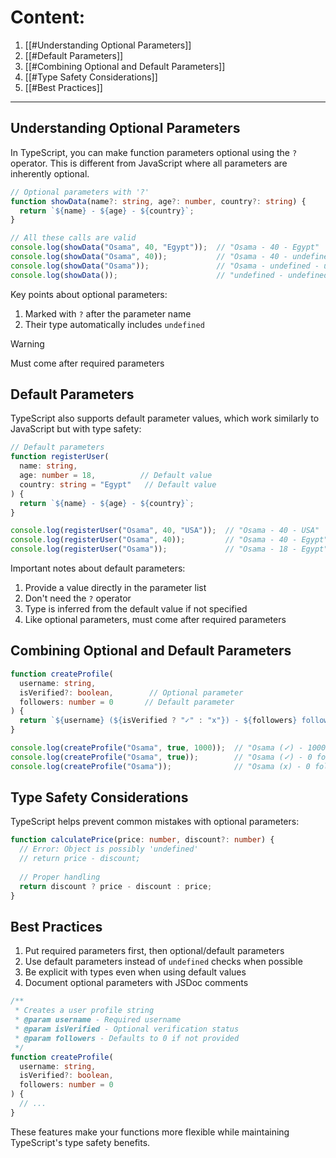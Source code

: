 
# Content:

1. [[#Understanding Optional Parameters]]
2. [[#Default Parameters]]
3. [[#Combining Optional and Default Parameters]]
4. [[#Type Safety Considerations]]
5. [[#Best Practices]]

---

## Understanding Optional Parameters

In TypeScript, you can make function parameters optional using the `?` operator. This is different from JavaScript where all parameters are inherently optional.

```typescript
// Optional parameters with '?'
function showData(name?: string, age?: number, country?: string) {
  return `${name} - ${age} - ${country}`;
}

// All these calls are valid
console.log(showData("Osama", 40, "Egypt"));  // "Osama - 40 - Egypt"
console.log(showData("Osama", 40));           // "Osama - 40 - undefined"
console.log(showData("Osama"));               // "Osama - undefined - undefined"
console.log(showData());                      // "undefined - undefined - undefined"
```

Key points about optional parameters:
1. Marked with `?` after the parameter name
2. Their type automatically includes `undefined`

> [!warning]
>  Must come after required parameters

## Default Parameters

TypeScript also supports default parameter values, which work similarly to JavaScript but with type safety:

```typescript
// Default parameters
function registerUser(
  name: string, 
  age: number = 18,          // Default value
  country: string = "Egypt"   // Default value
) {
  return `${name} - ${age} - ${country}`;
}

console.log(registerUser("Osama", 40, "USA"));  // "Osama - 40 - USA"
console.log(registerUser("Osama", 40));         // "Osama - 40 - Egypt"
console.log(registerUser("Osama"));             // "Osama - 18 - Egypt"
```

Important notes about default parameters:
1. Provide a value directly in the parameter list
2. Don't need the `?` operator
3. Type is inferred from the default value if not specified
4. Like optional parameters, must come after required parameters

## Combining Optional and Default Parameters

```typescript
function createProfile(
  username: string,
  isVerified?: boolean,        // Optional parameter
  followers: number = 0       // Default parameter
) {
  return `${username} (${isVerified ? "✓" : "x"}) - ${followers} followers`;
}

console.log(createProfile("Osama", true, 1000));  // "Osama (✓) - 1000 followers"
console.log(createProfile("Osama", true));        // "Osama (✓) - 0 followers"
console.log(createProfile("Osama"));              // "Osama (x) - 0 followers"
```

## Type Safety Considerations

TypeScript helps prevent common mistakes with optional parameters:

```typescript
function calculatePrice(price: number, discount?: number) {
  // Error: Object is possibly 'undefined'
  // return price - discount;
  
  // Proper handling
  return discount ? price - discount : price;
}
```

## Best Practices

1. Put required parameters first, then optional/default parameters
2. Use default parameters instead of `undefined` checks when possible
3. Be explicit with types even when using default values
4. Document optional parameters with JSDoc comments

```typescript
/**
 * Creates a user profile string
 * @param username - Required username
 * @param isVerified - Optional verification status
 * @param followers - Defaults to 0 if not provided
 */
function createProfile(
  username: string,
  isVerified?: boolean,
  followers: number = 0
) {
  // ...
}
```

These features make your functions more flexible while maintaining TypeScript's type safety benefits.